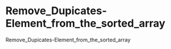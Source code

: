 # Remove_Dupicates-Element_from_the_sorted_array
Remove_Dupicates-Element_from_the_sorted_array 
     
 
 
 
